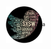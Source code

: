 <img align='center' height='100px' margin-left='100px' width='100px' src='https://github.com/RituparnaSharma/Projects/blob/master/Twitter%20comments%20Sentiment%20Analyisis/Imagses/imageonline-co-roundcorner.png'/>a
